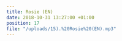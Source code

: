 ```yaml
---
title: Rosie (EN)
date: 2018-10-31 13:27:00 +01:00
position: 17
file: "/uploads/15).%20Rosie%20(EN).mp3"
---
```


